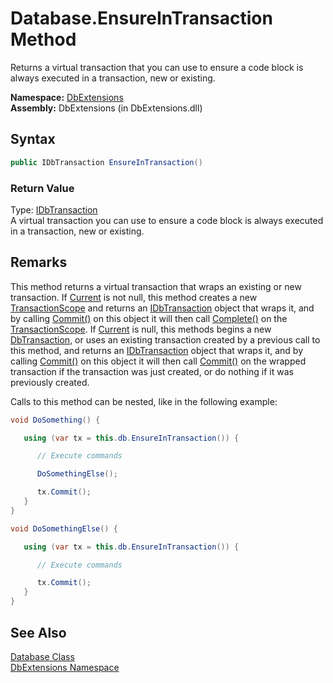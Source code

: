 Database.EnsureInTransaction Method
===================================
Returns a virtual transaction that you can use to ensure a code block is always executed in a transaction, new or existing.

**Namespace:** [DbExtensions][1]  
**Assembly:** DbExtensions (in DbExtensions.dll)

Syntax
------

```csharp
public IDbTransaction EnsureInTransaction()
```

### Return Value
Type: [IDbTransaction][2]  
 A virtual transaction you can use to ensure a code block is always executed in a transaction, new or existing. 

Remarks
-------
 This method returns a virtual transaction that wraps an existing or new transaction. If [Current][3] is not null, this method creates a new [TransactionScope][4] and returns an [IDbTransaction][2] object that wraps it, and by calling [Commit()][5] on this object it will then call [Complete()][6] on the [TransactionScope][4]. If [Current][3] is null, this methods begins a new [DbTransaction][7], or uses an existing transaction created by a previous call to this method, and returns an [IDbTransaction][2] object that wraps it, and by calling [Commit()][5] on this object it will then call [Commit()][8] on the wrapped transaction if the transaction was just created, or do nothing if it was previously created. 

Calls to this method can be nested, like in the following example:

```csharp
void DoSomething() {

   using (var tx = this.db.EnsureInTransaction()) {

      // Execute commands

      DoSomethingElse();

      tx.Commit();
   }
}

void DoSomethingElse() { 

   using (var tx = this.db.EnsureInTransaction()) {

      // Execute commands

      tx.Commit();
   }
}
```


See Also
--------
[Database Class][9]  
[DbExtensions Namespace][1]  

[1]: ../README.md
[2]: http://msdn.microsoft.com/en-us/library/yas366ac
[3]: http://msdn.microsoft.com/en-us/library/f1a9t75e
[4]: http://msdn.microsoft.com/en-us/library/h5w5se33
[5]: http://msdn.microsoft.com/en-us/library/00w6tek6
[6]: http://msdn.microsoft.com/en-us/library/ms149857
[7]: http://msdn.microsoft.com/en-us/library/xtczstkw
[8]: http://msdn.microsoft.com/en-us/library/syk8k1ct
[9]: README.md